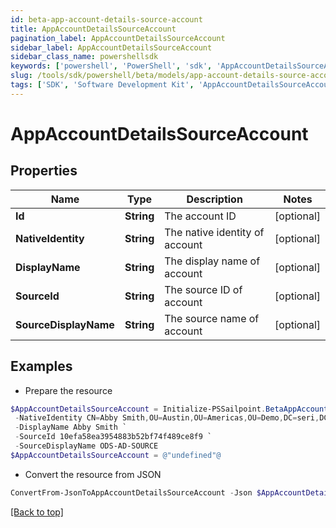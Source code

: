 ```yaml
---
id: beta-app-account-details-source-account
title: AppAccountDetailsSourceAccount
pagination_label: AppAccountDetailsSourceAccount
sidebar_label: AppAccountDetailsSourceAccount
sidebar_class_name: powershellsdk
keywords: ['powershell', 'PowerShell', 'sdk', 'AppAccountDetailsSourceAccount', 'BetaAppAccountDetailsSourceAccount'] 
slug: /tools/sdk/powershell/beta/models/app-account-details-source-account
tags: ['SDK', 'Software Development Kit', 'AppAccountDetailsSourceAccount', 'BetaAppAccountDetailsSourceAccount']
---
```



# AppAccountDetailsSourceAccount

## Properties

Name | Type | Description | Notes
------------ | ------------- | ------------- | -------------
**Id** | **String** | The account ID | [optional] 
**NativeIdentity** | **String** | The native identity of account | [optional] 
**DisplayName** | **String** | The display name of account | [optional] 
**SourceId** | **String** | The source ID of account | [optional] 
**SourceDisplayName** | **String** | The source name of account | [optional] 

## Examples

- Prepare the resource
```powershell
$AppAccountDetailsSourceAccount = Initialize-PSSailpoint.BetaAppAccountDetailsSourceAccount  -Id fbf4f72280304f1a8bc808fc2a3bcf7b `
 -NativeIdentity CN=Abby Smith,OU=Austin,OU=Americas,OU=Demo,DC=seri,DC=acme,DC=com `
 -DisplayName Abby Smith `
 -SourceId 10efa58ea3954883b52bf74f489ce8f9 `
 -SourceDisplayName ODS-AD-SOURCE
$AppAccountDetailsSourceAccount = @"undefined"@
```

- Convert the resource from JSON
```powershell
ConvertFrom-JsonToAppAccountDetailsSourceAccount -Json $AppAccountDetailsSourceAccount
```


[[Back to top]](#) 

